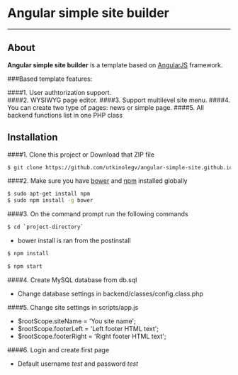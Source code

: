 # Angular simple site builder

---

## About

**Angular simple site builder** is a template based on [AngularJS](http://angularjs.org/) framework. 

###Based template features:

####1. User authtorization support.  
####2. WYSIWYG page editor. 
####3. Support multilevel site menu. 
####4. You can create two type of pages: news or simple page. 
####5. All backend functions list in one PHP class 

## Installation
####1. Clone this project or Download that ZIP file

```sh
$ git clone https://github.com/utkinolegv/angular-simple-site.github.io
```

####2.  Make sure you have [bower](http://bower.io/) and [npm](https://www.npmjs.org/) installed globally
 
 
```sh
$ sudo apt-get install npm
$ sudo npm install -g bower
```
####3. On the command prompt run the following commands

```sh
$ cd `project-directory`
```
- bower install is ran from the postinstall
```sh
$ npm install 
```
```sh
$ npm start
```
####4. Create MySQL database from db.sql

- Change database settings in backend/classes/config.class.php

####5. Change site settings in scripts/app.js

- $rootScope.siteName = 'You site name'; 
- $rootScope.footerLeft = 'Left footer HTML text'; 
- $rootScope.footerRight = 'Right footer HTML text';

####6. Login and create first page

- Default username _test_ and password _test_




